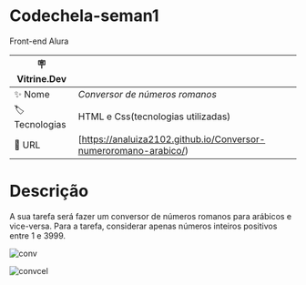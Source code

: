 # Codechela-seman1

Front-end Alura


| :placard: Vitrine.Dev |     |
| -------------  | --- |
| :sparkles: Nome        | *Conversor de números romanos*
| :label: Tecnologias | HTML e Css(tecnologias utilizadas)
| :rocket: URL         |[https://analuiza2102.github.io/Conversor-numeroromano-arabico/)





# Descrição

A sua tarefa será fazer um conversor de números romanos para arábicos e vice-versa.
Para a tarefa, considerar apenas números inteiros positivos entre 1 e 3999.




![conv](https://github.com/analuiza2102/Port-lioAna-Luiza/assets/103043108/9af9ea79-302a-4e45-ad23-399dc91ea8e4)




![convcel](https://github.com/analuiza2102/Port-lioAna-Luiza/assets/103043108/d9aba5d2-819b-4383-8d59-913f5f341e2f)



